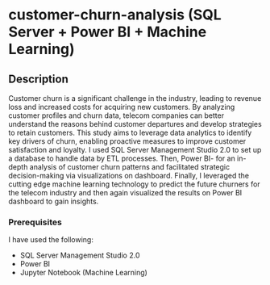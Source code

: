 # customer-churn-analysis (SQL Server + Power BI + Machine Learning)
## Description
Customer churn is a significant challenge in the industry, leading to revenue loss and increased costs for acquiring new customers. By analyzing customer profiles and churn data, telecom companies can better understand the reasons behind customer departures and develop strategies to retain customers. This study aims to leverage data analytics to identify key drivers of churn, enabling proactive measures to improve customer satisfaction and loyalty.
I used SQL Server Management Studio 2.0 to set up a database to handle data by ETL processes. Then, Power BI- for an in-depth analysis of customer churn patterns and facilitated strategic decision-making via visualizations on dashboard. Finally, I leveraged the cutting edge machine learning technology to predict the future churners for the telecom industry and then again visualized the results on Power BI dashboard to gain insights.
### Prerequisites
I have used the following:
- SQL Server Management Studio 2.0
- Power BI
- Jupyter Notebook (Machine Learning)

